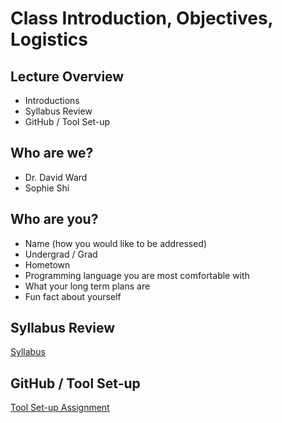 # Class Introduction, Objectives, Logistics

## Lecture Overview
* Introductions
* Syllabus Review
* GitHub / Tool Set-up

## Who are we?
* Dr. David Ward
* Sophie Shi

## Who are you?
* Name (how you would like to be addressed)
* Undergrad / Grad
* Hometown
* Programming language you are most comfortable with
* What your long term plans are
* Fun fact about yourself

## Syllabus Review
[Syllabus](../syllabus.md)

## GitHub / Tool Set-up
[Tool Set-up Assignment](../Assignments/01_tool_setup_git_intro.md)


